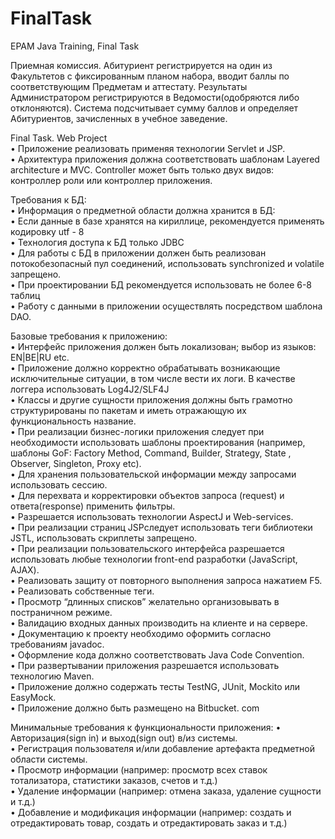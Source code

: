 # FinalTask
EPAM Java Training, Final Task

Приемная комиссия.
Абитуриент регистрируется на один из Факультетов с фиксированным планом набора, вводит баллы по соответствующим Предметам и аттестату. 
Результаты Администратором регистрируются в Ведомости(одобряются либо отклоняются). 
Система подсчитывает сумму баллов и определяет Абитуриентов, зачисленных в учебное заведение.

Final Task. Web Project  
• Приложение реализовать применяя технологии Servlet и JSP.  
• Архитектура приложения должна соответствовать шаблонам Layered architecture и MVC. Controller может быть только двух видов: контроллер роли или контроллер приложения.  

Требования к БД:  
• Информация о предметной области должна хранится в БД:  
• Если данные в базе хранятся на кириллице, рекомендуется применять кодировку utf - 8  
• Технология доступа к БД только JDBC  
• Для работы с БД в приложении должен быть реализован потокобезопасный пул соединений, использовать synchronized и volatile запрещено.  
• При проектировании БД рекомендуется использовать не более 6-8 таблиц  
• Работу с данными в приложении осуществлять посредством шаблона DAO.  

Базовые требования к приложению:  
• Интерфейс приложения должен быть локализован; выбор из языков: EN|BE|RU etc.  
• Приложение должно корректно обрабатывать возникающие исключительные ситуации, в том числе вести их логи. В качестве логгера использовать Log4J2/SLF4J  
• Классы и другие сущности приложения должны быть грамотно структурированы по пакетам и иметь отражающую их функциональность название.  
• При реализации бизнес-логики приложения следует при необходимости использовать шаблоны проектирования (например, шаблоны GoF: Factory Method, Command, Builder, Strategy, State , Observer, Singleton, Proxy etc).  
• Для хранения пользовательской информации между запросами использовать сессию.  
• Для перехвата и корректировки объектов запроса (request) и ответа(response) применить фильтры.  
• Разрешается использовать технологии AspectJ и Web-services.  
• При реализации страниц JSPследует использовать теги библиотеки JSTL, использовать скриплеты запрещено.  
• При реализации пользовательского интерфейса разрешается использовать любые технологии front-end разработки (JavaScript, AJAX).  
• Реализовать защиту от повторного выполнения запроса нажатием F5.  
• Реализовать собственные теги.  
• Просмотр “длинных списков” желательно организовывать в постраничном режиме.  
• Валидацию входных данных производить на клиенте и на сервере.  
• Документацию к проекту необходимо оформить согласно требованиям javadoc.  
• Оформление кода должно соответствовать Java Code Convention.  
• При развертывании приложения разрешается использовать технологию Maven.  
• Приложение должно содержать тесты TestNG, JUnit, Mockito или EasyMock.  
• Приложение должно быть размещено на Bitbucket. com  

Минимальные требования к функциональности приложения: 
• Авторизация(sign in) и выход(sign out) в/из системы.  
• Регистрация пользователя и/или добавление артефакта предметной области системы.  
• Просмотр информации (например: просмотр всех ставок тотализатора, статистики заказов, счетов и т.д.)  
• Удаление информации (например: отмена заказа, удаление сущности и т.д.)  
• Добавление и модификация информации (например: создать и отредактировать товар, создать и отредактировать заказ и т.д.)  
